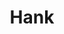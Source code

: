 ---
ee_id_thing: '4341'
site: '1'
type: '2'
inv_num: 2016-018
add_credit:
url: 2016-018-hank
title: Hank
year: '2016'
display_year: '2016'
medium: Chromogenic print
dims: 168 x 95.8 x 4 cm
pitch:
ps:
live_url:
youtube:
https://github.com/coryarcangel/alu:
imgs: hank-2016-018-full-database-JH.jpg
subheading:
download:
commission:
related:
layout: things-i-made
---
